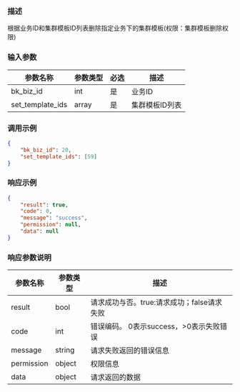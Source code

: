 ### 描述

根据业务ID和集群模板ID列表删除指定业务下的集群模板(权限：集群模板删除权限)

### 输入参数

| 参数名称             | 参数类型  | 必选 | 描述       |
|------------------|-------|----|----------|
| bk_biz_id        | int   | 是  | 业务ID     |
| set_template_ids | array | 是  | 集群模板ID列表 |

### 调用示例

```json
{
    "bk_biz_id": 20,
    "set_template_ids": [59]
}
```

### 响应示例

```json
{
    "result": true,
    "code": 0,
    "message": "success",
    "permission": null,
    "data": null
}
```

### 响应参数说明

| 参数名称       | 参数类型   | 描述                         |
|------------|--------|----------------------------|
| result     | bool   | 请求成功与否。true:请求成功；false请求失败 |
| code       | int    | 错误编码。 0表示success，>0表示失败错误  |
| message    | string | 请求失败返回的错误信息                |
| permission | object | 权限信息                       |
| data       | object | 请求返回的数据                    |
